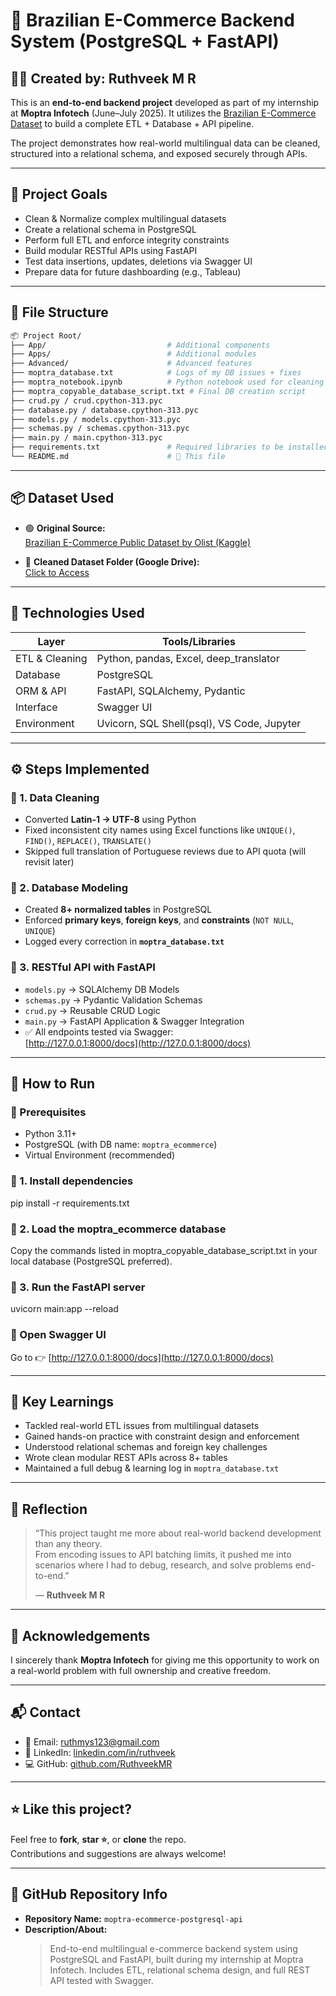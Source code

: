 # 🛒 Brazilian E-Commerce Backend System (PostgreSQL + FastAPI)

## 👨‍💻 Created by: Ruthveek M R

This is an **end-to-end backend project** developed as part of my internship at **Moptra Infotech** (June–July 2025). It utilizes the [Brazilian E-Commerce Dataset](https://www.kaggle.com/datasets/olistbr/brazilian-ecommerce/data) to build a complete ETL + Database + API pipeline.

The project demonstrates how real-world multilingual data can be cleaned, structured into a relational schema, and exposed securely through APIs.

---

## 🚀 Project Goals

- Clean & Normalize complex multilingual datasets
- Create a relational schema in PostgreSQL
- Perform full ETL and enforce integrity constraints
- Build modular RESTful APIs using FastAPI
- Test data insertions, updates, deletions via Swagger UI
- Prepare data for future dashboarding (e.g., Tableau)

---

## 📁 File Structure

```bash
📦 Project Root/
├── App/                           # Additional components
├── Apps/                          # Additional modules
├── Advanced/                      # Advanced features
├── moptra_database.txt            # Logs of my DB issues + fixes
├── moptra_notebook.ipynb          # Python notebook used for cleaning
├── moptra_copyable_database_script.txt # Final DB creation script
├── crud.py / crud.cpython-313.pyc
├── database.py / database.cpython-313.pyc
├── models.py / models.cpython-313.pyc
├── schemas.py / schemas.cpython-313.pyc
├── main.py / main.cpython-313.pyc
├── requirements.txt               # Required libraries to be installed
└── README.md                      # 📄 This file
```

---
## 📦 Dataset Used

- 🟢 **Original Source:**  
  [Brazilian E-Commerce Public Dataset by Olist (Kaggle)](https://www.kaggle.com/datasets/olistbr/brazilian-ecommerce/data)

- 🧼 **Cleaned Dataset Folder (Google Drive):**  
  [Click to Access](https://drive.google.com/drive/folders/1eSFTg8MJwj-mSJb2_WmrcsmOd76oM6_f?usp=drive_link)

---

## 🔧 Technologies Used

| Layer            | Tools/Libraries                                |
|------------------|------------------------------------------------|
| ETL & Cleaning   | Python, pandas, Excel, deep_translator         |
| Database         | PostgreSQL                                     |
| ORM & API        | FastAPI, SQLAlchemy, Pydantic                  |
| Interface        | Swagger UI                                     |
| Environment      | Uvicorn, SQL Shell(psql), VS Code, Jupyter     |

---

## ⚙️ Steps Implemented

### 🔹 1. Data Cleaning

- Converted **Latin-1 → UTF-8** using Python  
- Fixed inconsistent city names using Excel functions like `UNIQUE()`, `FIND()`, `REPLACE()`, `TRANSLATE()`  
- Skipped full translation of Portuguese reviews due to API quota (will revisit later)

### 🔹 2. Database Modeling

- Created **8+ normalized tables** in PostgreSQL  
- Enforced **primary keys**, **foreign keys**, and **constraints** (`NOT NULL`, `UNIQUE`)  
- Logged every correction in **`moptra_database.txt`**

### 🔹 3. RESTful API with FastAPI

- `models.py` → SQLAlchemy DB Models  
- `schemas.py` → Pydantic Validation Schemas  
- `crud.py` → Reusable CRUD Logic  
- `main.py` → FastAPI Application & Swagger Integration  
- ✅ All endpoints tested via Swagger:  
  [http://127.0.0.1:8000/docs](http://127.0.0.1:8000/docs)

---

## 🧪 How to Run

### 🔸 Prerequisites

- Python 3.11+  
- PostgreSQL (with DB name: `moptra_ecommerce`)  
- Virtual Environment (recommended)

### 🔸 1. Install dependencies

pip install -r requirements.txt

### 🔸 2. Load the moptra_ecommerce database

Copy the commands listed in moptra_copyable_database_script.txt in your local database (PostgreSQL preferred).

### 🔸 3. Run the FastAPI server

uvicorn main:app --reload

### 🔸 Open Swagger UI

Go to 👉 [http://127.0.0.1:8000/docs](http://127.0.0.1:8000/docs)

---

## 📌 Key Learnings
- Tackled real-world ETL issues from multilingual datasets  
- Gained hands-on practice with constraint design and enforcement  
- Understood relational schemas and foreign key challenges  
- Wrote clean modular REST APIs across 8+ tables  
- Maintained a full debug & learning log in `moptra_database.txt`  

---

## 🧠 Reflection
> “This project taught me more about real-world backend development than any theory.  
> From encoding issues to API batching limits, it pushed me into scenarios where I had to debug, research, and solve problems end-to-end.”  
>  
> — **Ruthveek M R**

---

## 🙏 Acknowledgements
I sincerely thank **Moptra Infotech** for giving me this opportunity to work on a real-world problem with full ownership and creative freedom.

---

## 📬 Contact
- 📧 Email: [ruthmys123@gmail.com](mailto:ruthmys123@gmail.com)  
- 🔗 LinkedIn: [linkedin.com/in/ruthveek](https://linkedin.com/in/ruthveek)  
- 💻 GitHub: [github.com/RuthveekMR](https://github.com/RuthveekMR)

---

## ⭐ Like this project?
Feel free to **fork**, **star ⭐**, or **clone** the repo.  
Contributions and suggestions are always welcome!

---

## 📌 GitHub Repository Info
- **Repository Name:** `moptra-ecommerce-postgresql-api`
- **Description/About:**  
  > End-to-end multilingual e-commerce backend system using PostgreSQL and FastAPI, built during my internship at Moptra Infotech. Includes ETL, relational schema design, and full REST API tested with Swagger.

